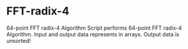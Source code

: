 # FFT-radix-4
64-point FFT radix-4 Algorithm
Script performs 64-point FFT radix-4 Algorithm. 
Input and output data represents in arrays. Output data is unsorted!

